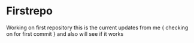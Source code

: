 # Firstrepo
Working on first repository
this is the current updates from me
{   checking on for first commit }
and also will see if it works

